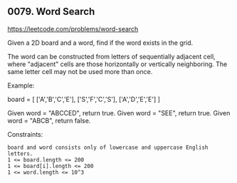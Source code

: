 ## 0079. Word Search

https://leetcode.com/problems/word-search

Given a 2D board and a word, find if the word exists in the grid.

The word can be constructed from letters of sequentially adjacent cell, where "adjacent" cells are those horizontally or vertically neighboring. The same letter cell may not be used more than once.

Example:

board =
[
['A','B','C','E'],
['S','F','C','S'],
['A','D','E','E']
]

Given word = "ABCCED", return true.
Given word = "SEE", return true.
Given word = "ABCB", return false.

Constraints:

    board and word consists only of lowercase and uppercase English letters.
    1 <= board.length <= 200
    1 <= board[i].length <= 200
    1 <= word.length <= 10^3
